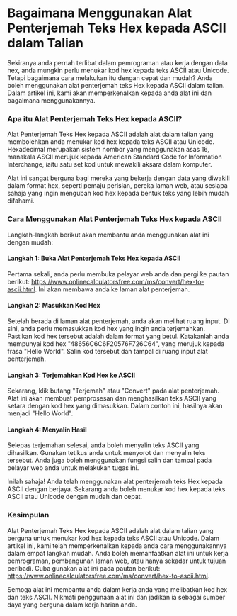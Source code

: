Bagaimana Menggunakan Alat Penterjemah Teks Hex kepada ASCII dalam Talian
=========================================================================

Sekiranya anda pernah terlibat dalam pemrograman atau kerja dengan data hex, anda mungkin perlu menukar kod hex kepada teks ASCII atau Unicode. Tetapi bagaimana cara melakukan itu dengan cepat dan mudah? Anda boleh menggunakan alat penterjemah teks Hex kepada ASCII dalam talian. Dalam artikel ini, kami akan memperkenalkan kepada anda alat ini dan bagaimana menggunakannya.

### Apa itu Alat Penterjemah Teks Hex kepada ASCII?

Alat Penterjemah Teks Hex kepada ASCII adalah alat dalam talian yang membolehkan anda menukar kod hex kepada teks ASCII atau Unicode. Hexadecimal merupakan sistem nombor yang menggunakan asas 16, manakala ASCII merujuk kepada American Standard Code for Information Interchange, iaitu satu set kod untuk mewakili aksara dalam komputer.

Alat ini sangat berguna bagi mereka yang bekerja dengan data yang diwakili dalam format hex, seperti pemaju perisian, pereka laman web, atau sesiapa sahaja yang ingin mengubah kod hex kepada bentuk teks yang lebih mudah difahami.

### Cara Menggunakan Alat Penterjemah Teks Hex kepada ASCII

Langkah-langkah berikut akan membantu anda menggunakan alat ini dengan mudah:

#### Langkah 1: Buka Alat Penterjemah Teks Hex kepada ASCII

Pertama sekali, anda perlu membuka pelayar web anda dan pergi ke pautan berikut: <https://www.onlinecalculatorsfree.com/ms/convert/hex-to-ascii.html>. Ini akan membawa anda ke laman alat penterjemah.

#### Langkah 2: Masukkan Kod Hex

Setelah berada di laman alat penterjemah, anda akan melihat ruang input. Di sini, anda perlu memasukkan kod hex yang ingin anda terjemahkan. Pastikan kod hex tersebut adalah dalam format yang betul. Katakanlah anda mempunyai kod hex "48656C6C6F20576F726C64", yang merujuk kepada frasa "Hello World". Salin kod tersebut dan tampal di ruang input alat penterjemah.

#### Langkah 3: Terjemahkan Kod Hex ke ASCII

Sekarang, klik butang "Terjemah" atau "Convert" pada alat penterjemah. Alat ini akan membuat pemprosesan dan menghasilkan teks ASCII yang setara dengan kod hex yang dimasukkan. Dalam contoh ini, hasilnya akan menjadi "Hello World".

#### Langkah 4: Menyalin Hasil

Selepas terjemahan selesai, anda boleh menyalin teks ASCII yang dihasilkan. Gunakan tetikus anda untuk menyorot dan menyalin teks tersebut. Anda juga boleh menggunakan fungsi salin dan tampal pada pelayar web anda untuk melakukan tugas ini.

Inilah sahaja! Anda telah menggunakan alat penterjemah teks Hex kepada ASCII dengan berjaya. Sekarang anda boleh menukar kod hex kepada teks ASCII atau Unicode dengan mudah dan cepat.

### Kesimpulan

Alat Penterjemah Teks Hex kepada ASCII adalah alat dalam talian yang berguna untuk menukar kod hex kepada teks ASCII atau Unicode. Dalam artikel ini, kami telah memperkenalkan kepada anda cara menggunakannya dalam empat langkah mudah. Anda boleh memanfaatkan alat ini untuk kerja pemrograman, pembangunan laman web, atau hanya sekadar untuk tujuan peribadi. Cuba gunakan alat ini pada pautan berikut: <https://www.onlinecalculatorsfree.com/ms/convert/hex-to-ascii.html>.

Semoga alat ini membantu anda dalam kerja anda yang melibatkan kod hex dan teks ASCII. Nikmati penggunaan alat ini dan jadikan ia sebagai sumber daya yang berguna dalam kerja harian anda.